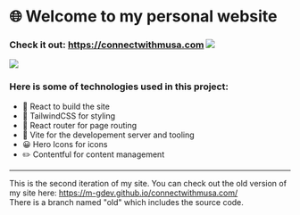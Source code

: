 # 🌐 Welcome to my personal website

### Check it out: <https://connectwithmusa.com> <img src="https://img.shields.io/website-up-down-green-red/http/monip.org.svg" />

<img src="https://connectwithmusa.com/images/site_preview.webp">

### Here is some of technologies used in this project:
- 🔨 React to build the site
- 💅 TailwindCSS for styling
- 🚝 React router for page routing
- 🚀 Vite for the developement server and tooling
- 😀 Hero Icons for icons
- ✏️ Contentful for content management

---
This is the second iteration of my site. You can check out the old version of my site here: <https://m-gdev.github.io/connectwithmusa.com/> <br>
There is a branch named "old" which includes the source code.

<!-- Sites used when developing site
  Disqus: https://connectwithmusa.disqus.com/admin/
  Netlify: https://app.netlify.com
  Github: https://github.com/m-GDEV/connectwithmusa.com
  Contentful: https://app.contentful.com/spaces/tkkap2qwga9d/home
  Tailwind: https://tailwindcss.com/docs/max-width
  Google Analytics: https://analytics.google.com/analytics/web/#/p305832997/reports/reportinghub?params=_u..nav%3Dmaui&collectionId=user
  Google Search Console: https://search.google.com/search-console/performance/search-analytics?resource_id=sc-domain%3Aconnectwithmusa.com   -->
